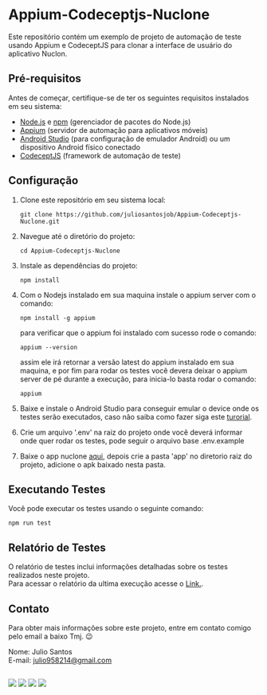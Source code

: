# Appium-Codeceptjs-Nuclone

Este repositório contém um exemplo de projeto de automação de teste usando Appium e CodeceptJS para clonar a interface de usuário do aplicativo Nuclon.

## Pré-requisitos

Antes de começar, certifique-se de ter os seguintes requisitos instalados em seu sistema:

- [Node.js](https://nodejs.org/) e [npm](https://www.npmjs.com/) (gerenciador de pacotes do Node.js)
- [Appium](http://appium.io/) (servidor de automação para aplicativos móveis)
- [Android Studio](https://developer.android.com/studio) (para configuração de emulador Android) ou um dispositivo Android físico conectado
- [CodeceptJS](https://codecept.io/) (framework de automação de teste)

## Configuração

1. Clone este repositório em seu sistema local:

   ```shell
   git clone https://github.com/juliosantosjob/Appium-Codeceptjs-Nuclone.git
   ```

2. Navegue até o diretório do projeto:

   ```shell
   cd Appium-Codeceptjs-Nuclone
   ```

3. Instale as dependências do projeto:

   ```shell
   npm install
   ```

4. Com o Nodejs instalado em sua maquina instale o appium server com o comando:

   ```shell
   npm install -g appium
   ```

   para verificar que o appium foi instalado com sucesso rode o comando: 

   ```shell
   appium --version
   ```
   assim ele irá retornar a versão latest do appium instalado em sua maquina, e por fim para rodar os testes você devera deixar o appium server de pé durante a execução, para inicia-lo basta rodar o comando:

   ```shell
   appium
   ```

5. Baixe e instale o Android Studio para conseguir emular o device onde os testes serão executados, caso não saiba como fazer siga este  [turorial](https://react-native.rocketseat.dev/android/emulador/).

6. Crie um arquivo '.env' na raiz do projeto onde você deverá informar onde quer rodar os testes, pode seguir o arquivo base .env.example

7. Baixe o app nuclone [aqui](https://github.com/papitorcks/nuclone-appium-robot/tree/master), depois crie a pasta 'app' no diretorio raiz do projeto, adicione o apk baixado nesta pasta.


## Executando Testes

Você pode executar os testes usando o seguinte comando:

   ```shell
   npm run test
   ```

## Relatório de Testes

O relatório de testes inclui informações detalhadas sobre os testes realizados neste projeto.
<br>Para acessar o relatório da ultima execução acesse o [Link.](https://juliosantosjob.github.io/Appium-Codeceptjs-Nuclone).

## Contato
Para obter mais informações sobre este projeto, entre em contato comigo pelo email a baixo Tmj. 😉


Nome: Julio Santos
<br>
E-mail: julio958214@gmail.com

 ##
 ###
<div>
 
 [<img src="https://img.shields.io/badge/linkedin-%230077B5.svg?&style=for-the-badge&logo=linkedin&logoColor=white" />](https://www.linkedin.com/in/julio-santos-43428019b)
[<img src = "https://img.shields.io/badge/instagram-%23E4405F.svg?&style=for-the-badge&logo=instagram&logoColor=white">](https://www.instagram.com/juli0sts/)
[<img src = "https://img.shields.io/badge/facebook-%231877F2.svg?&style=for-the-badge&logo=facebook&logoColor=white">](https://www.facebook.com/profile.php?id=100003793058455)
<a href="mailto:julio958214@gmail.com"><img src="https://img.shields.io/badge/-Gmail-%23333?style=for-the-badge&logo=gmail&logoColor=white" target="_blank">
  </a>
